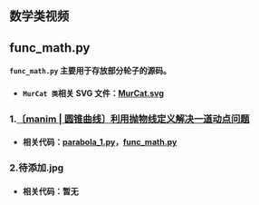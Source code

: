 ## 数学类视频
## func_math.py
**`func_math.py` 主要用于存放部分轮子的源码。**
* #### `MurCat 类`相关 SVG 文件：[MurCat.svg](https://github.com/Gillott/My_manimCE/blob/main/My_vedios/math/MurCat.svg)
### 1.[〔manim | 圆锥曲线〕利用抛物线定义解决一道动点问题](https://www.bilibili.com/video/BV1z3411K7cF/?spm_id_from=333.999.0.0&vd_source=5d2eb1cf9e3234b2a4b508f94b748174) 
* #### 相关代码：[parabola_1.py](https://github.com/Gillott/My_manimCE/blob/main/My_vedios/math/parabola_1.py)，[func_math.py](https://github.com/Gillott/My_manimCE/blob/main/My_vedios/math/func_math.py)  
### 2.待添加.jpg
* #### 相关代码：暂无
